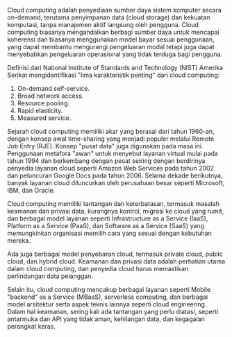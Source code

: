 Cloud computing adalah penyediaan sumber daya sistem komputer secara on-demand, terutama penyimpanan data (cloud storage) dan kekuatan komputasi, tanpa manajemen aktif langsung oleh pengguna. Cloud computing biasanya mengandalkan berbagi sumber daya untuk mencapai koherensi dan biasanya menggunakan model bayar sesuai penggunaan, yang dapat membantu mengurangi pengeluaran modal tetapi juga dapat menyebabkan pengeluaran operasional yang tidak terduga bagi pengguna.

Definisi dari National Institute of Standards and Technology (NIST) Amerika Serikat mengidentifikasi "lima karakteristik penting" dari cloud computing:

1. On-demand self-service.
2. Broad network access.
3. Resource pooling.
4. Rapid elasticity.
5. Measured service.

Sejarah cloud computing memiliki akar yang berasal dari tahun 1960-an, dengan konsep awal time-sharing yang menjadi populer melalui Remote Job Entry (RJE). Konsep "pusat data" juga digunakan pada masa ini. Penggunaan metafora "awan" untuk menyebut layanan virtual mulai pada tahun 1994 dan berkembang dengan pesat seiring dengan berdirinya penyedia layanan cloud seperti Amazon Web Services pada tahun 2002 dan peluncuran Google Docs pada tahun 2006. Selama dekade berikutnya, banyak layanan cloud diluncurkan oleh perusahaan besar seperti Microsoft, IBM, dan Oracle.

Cloud computing memiliki tantangan dan keterbatasan, termasuk masalah keamanan dan privasi data, kurangnya kontrol, migrasi ke cloud yang rumit, dan berbagai model layanan seperti Infrastructure as a Service (IaaS), Platform as a Service (PaaS), dan Software as a Service (SaaS) yang memungkinkan organisasi memilih cara yang sesuai dengan kebutuhan mereka.

Ada juga berbagai model penyebaran cloud, termasuk private cloud, public cloud, dan hybrid cloud. Keamanan dan privasi data adalah perhatian utama dalam cloud computing, dan penyedia cloud harus memastikan perlindungan data pelanggan.

Selain itu, cloud computing mencakup berbagai layanan seperti Mobile "backend" as a Service (MBaaS), serverless computing, dan berbagai model arsitektur serta aspek teknis lainnya seperti cloud engineering. Dalam hal keamanan, sering kali ada tantangan yang perlu diatasi, seperti antarmuka dan API yang tidak aman, kehilangan data, dan kegagalan perangkat keras.
